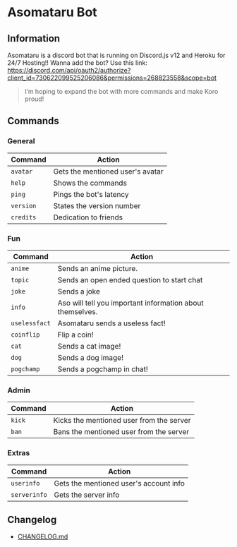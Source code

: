 # Asomataru Bot

## Information

Asomataru is a discord bot that is running on Discord.js v12 and Heroku for 24/7 Hosting!!
Wanna add the bot? Use this link: https://discord.com/api/oauth2/authorize?client_id=730622099525206086&permissions=268823558&scope=bot

> I’m hoping to expand the bot with more commands and make Koro proud!

## Commands

### General

| Command   | Action                           |
| --------- | -------------------------------- |
| `avatar`  | Gets the mentioned user's avatar |
| `help`    | Shows the commands               |
| `ping`    | Pings the bot's latency          |
| `version` | States the version number        |
| `credits` | Dedication to friends            |

### Fun

| Command       | Action                                                    |
| ------------- | --------------------------------------------------------- |
| `anime`       | Sends an anime picture.                                   |
| `topic`       | Sends an open ended question to start chat                |
| `joke`        | Sends a joke                                              |
| `info`        | Aso will tell you important information about themselves. |
| `uselessfact` | Asomataru sends a useless fact!                           |
| `coinflip`    | Flip a coin!                                              |
| `cat`         | Sends a cat image!                                        |
| `dog`         | Sends a dog image!                                        |
| `pogchamp`    | Sends a pogchamp in chat!                                 |

### Admin

| Command | Action                                   |
| ------- | ---------------------------------------- |
| `kick`  | Kicks the mentioned user from the server |
| `ban`   | Bans the mentioned user from the server  |

### Extras

| Command      | Action                                 |
| ------------ | -------------------------------------- |
| `userinfo`   | Gets the mentioned user's account info |
| `serverinfo` | Gets the server info                   |

## Changelog

-   [CHANGELOG.md](CHANGELOG.md)
